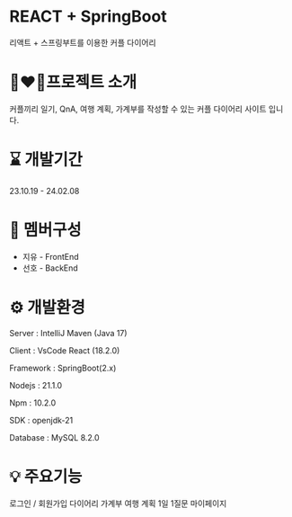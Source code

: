 # REACT + SpringBoot
리액트 + 스프링부트를 이용한 커플 다이어리

# 👩‍❤️‍👨프로젝트 소개
커플끼리 일기, QnA, 여행 계획, 가계부를 작성할 수 있는 커플 다이어리 사이트 입니다.

# ⌛️ 개발기간
23.10.19 - 24.02.08

# 👥 멤버구성
* 지유 - FrontEnd
* 선호 - BackEnd

# ⚙️ 개발환경
Server : IntelliJ Maven (Java 17) 

Client : VsCode React (18.2.0)

Framework : SpringBoot(2.x)

Nodejs : 21.1.0

Npm : 10.2.0

SDK : openjdk-21

Database : MySQL 8.2.0

# 💡 주요기능
로그인 / 회원가입
다이어리
가계부
여행 계획
1일 1질문
마이페이지


